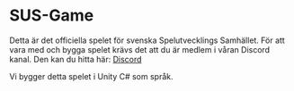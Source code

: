 # SUS-Game
Detta är det officiella spelet för svenska Spelutvecklings Samhället.
För att vara med och bygga spelet krävs det att du är medlem i våran Discord kanal.
Den kan du hitta här: [Discord](https://discord.gg/9fC7G6q2Ak)

Vi bygger detta spelet i Unity C# som språk.
